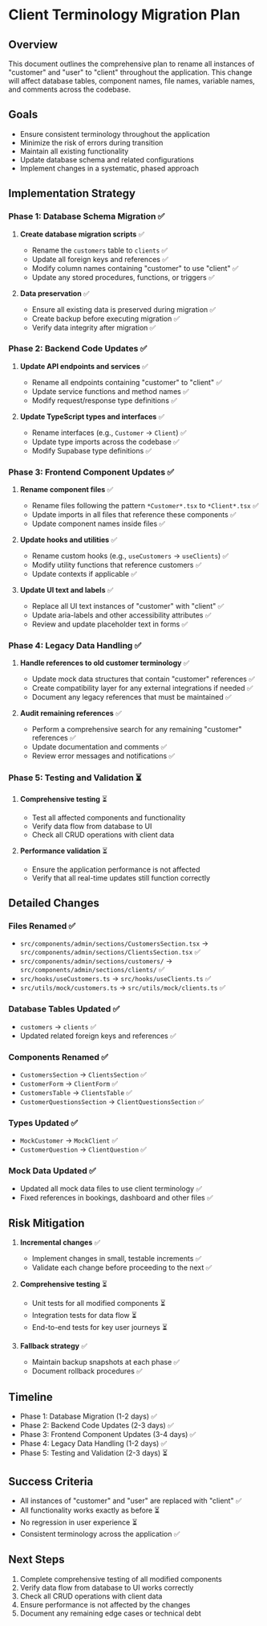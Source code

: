 
# Client Terminology Migration Plan

## Overview
This document outlines the comprehensive plan to rename all instances of "customer" and "user" to "client" throughout the application. This change will affect database tables, component names, file names, variable names, and comments across the codebase.

## Goals
- Ensure consistent terminology throughout the application
- Minimize the risk of errors during transition
- Maintain all existing functionality
- Update database schema and related configurations
- Implement changes in a systematic, phased approach

## Implementation Strategy

### Phase 1: Database Schema Migration ✅
1. **Create database migration scripts** ✅
   - Rename the `customers` table to `clients` ✅
   - Update all foreign keys and references ✅
   - Modify column names containing "customer" to use "client" ✅
   - Update any stored procedures, functions, or triggers ✅

2. **Data preservation** ✅
   - Ensure all existing data is preserved during migration ✅
   - Create backup before executing migration ✅
   - Verify data integrity after migration ✅

### Phase 2: Backend Code Updates ✅
1. **Update API endpoints and services** ✅
   - Rename all endpoints containing "customer" to "client" ✅
   - Update service functions and method names ✅
   - Modify request/response type definitions ✅

2. **Update TypeScript types and interfaces** ✅
   - Rename interfaces (e.g., `Customer` → `Client`) ✅
   - Update type imports across the codebase ✅
   - Modify Supabase type definitions ✅

### Phase 3: Frontend Component Updates ✅
1. **Rename component files** ✅
   - Rename files following the pattern `*Customer*.tsx` to `*Client*.tsx` ✅
   - Update imports in all files that reference these components ✅
   - Update component names inside files ✅

2. **Update hooks and utilities** ✅
   - Rename custom hooks (e.g., `useCustomers` → `useClients`) ✅
   - Modify utility functions that reference customers ✅
   - Update contexts if applicable ✅

3. **Update UI text and labels** ✅
   - Replace all UI text instances of "customer" with "client" ✅
   - Update aria-labels and other accessibility attributes ✅
   - Review and update placeholder text in forms ✅

### Phase 4: Legacy Data Handling ✅
1. **Handle references to old customer terminology** ✅
   - Update mock data structures that contain "customer" references ✅
   - Create compatibility layer for any external integrations if needed ✅
   - Document any legacy references that must be maintained ✅

2. **Audit remaining references** ✅
   - Perform a comprehensive search for any remaining "customer" references ✅
   - Update documentation and comments ✅
   - Review error messages and notifications ✅

### Phase 5: Testing and Validation ⏳
1. **Comprehensive testing** ⏳
   - Test all affected components and functionality
   - Verify data flow from database to UI
   - Check all CRUD operations with client data

2. **Performance validation** ⏳
   - Ensure the application performance is not affected
   - Verify that all real-time updates still function correctly

## Detailed Changes

### Files Renamed ✅
- `src/components/admin/sections/CustomersSection.tsx` → `src/components/admin/sections/ClientsSection.tsx` ✅
- `src/components/admin/sections/customers/` → `src/components/admin/sections/clients/` ✅
- `src/hooks/useCustomers.ts` → `src/hooks/useClients.ts` ✅
- `src/utils/mock/customers.ts` → `src/utils/mock/clients.ts` ✅

### Database Tables Updated ✅
- `customers` → `clients` ✅
- Updated related foreign keys and references ✅

### Components Renamed ✅
- `CustomersSection` → `ClientsSection` ✅
- `CustomerForm` → `ClientForm` ✅
- `CustomersTable` → `ClientsTable` ✅
- `CustomerQuestionsSection` → `ClientQuestionsSection` ✅

### Types Updated ✅
- `MockCustomer` → `MockClient` ✅ 
- `CustomerQuestion` → `ClientQuestion` ✅

### Mock Data Updated ✅
- Updated all mock data files to use client terminology ✅
- Fixed references in bookings, dashboard and other files ✅

## Risk Mitigation
1. **Incremental changes** ✅
   - Implement changes in small, testable increments ✅
   - Validate each change before proceeding to the next ✅

2. **Comprehensive testing** ⏳
   - Unit tests for all modified components ⏳
   - Integration tests for data flow ⏳
   - End-to-end tests for key user journeys ⏳

3. **Fallback strategy** ✅
   - Maintain backup snapshots at each phase ✅
   - Document rollback procedures ✅

## Timeline
- Phase 1: Database Migration (1-2 days) ✅
- Phase 2: Backend Code Updates (2-3 days) ✅
- Phase 3: Frontend Component Updates (3-4 days) ✅
- Phase 4: Legacy Data Handling (1-2 days) ✅
- Phase 5: Testing and Validation (2-3 days) ⏳

## Success Criteria
- All instances of "customer" and "user" are replaced with "client" ✅
- All functionality works exactly as before ⏳
- No regression in user experience ⏳
- Consistent terminology across the application ✅

## Next Steps
1. Complete comprehensive testing of all modified components
2. Verify data flow from database to UI works correctly
3. Check all CRUD operations with client data
4. Ensure performance is not affected by the changes
5. Document any remaining edge cases or technical debt
